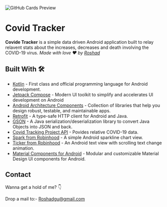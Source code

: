 



![GitHub Cards Preview](https://github.com/TheCodeMonks/Notes-App/blob/master/screenshots/NOTZZ%20APP%20CARD.jpg?raw=true)

# Covid Tracker
**Covide Tracker** is a simple data driven Android application built to relay relavent stats about the increases, decreases and death involving the COVID-19 virus.  *Made with love ❤️ by [Roshad](https://github.com/Roshadgu)*





## Built With 🛠
- [Kotlin](https://kotlinlang.org/) - First class and official programming language for Android development.
- [Jetpack Compose](https://developer.android.com/jetpack/compose) - Modern UI toolkit to simplify and accelerates UI development on Android
- [Android Architecture Components](https://developer.android.com/topic/libraries/architecture) - Collection of libraries that help you design robust, testable, and maintainable apps.
- [Retrofit](https://square.github.io/retrofit/) - A type-safe HTTP client for Android and Java. 
- [GSON](https://github.com/google/gson) - A Java serialization/deserialization library to convert Java Objects into JSON and back.
- [Covid Tracking Project API](https://covidtracking.com/) - Povides relative COVID-19 data.
- [Spark from Robinhood](https://github.com/robinhood/spark) - A simple Android sparkline chart view.
- [Ticker from Robinhood](https://github.com/robinhood/ticker) - An Android text view with scrolling text change animation.
- [Material Components for Android](https://github.com/material-components/material-components-android) - Modular and customizable Material Design UI components for Android.


## Contact
Wanna get a hold of me? 👇

Drop a mail to:- Roshadgu@gmail.com
